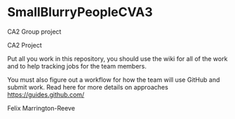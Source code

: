 # SmallBlurryPeopleCVA3
CA2 Group project

CA2 Project 

Put all you work in this repository, you should use the wiki for all of the work and to help tracking jobs for the team members.

You must also figure out a workflow for how the team will use GitHub and submit work. Read here for more details on approaches https://guides.github.com/

Felix Marrington-Reeve
